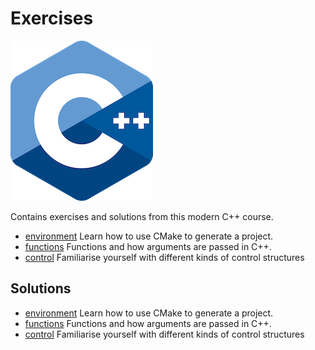 # Exercises

![logo](../docs/pictures/logo.png)

Contains exercises and solutions from this modern C++ course.

* [environment](environment/README.md) Learn how to use CMake to generate a project.
* [functions](functions/README.md) Functions and how arguments are passed in C++.
* [control](control/README.md) Familiarise yourself with different kinds of control structures

## Solutions

* [environment](solutions/environment/README.md) Learn how to use CMake to generate a project.
* [functions](solutions/functions/README.md) Functions and how arguments are passed in C++.
* [control](solutions/control/README.md) Familiarise yourself with different kinds of control structures

